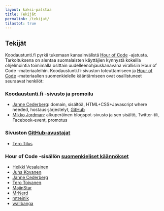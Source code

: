 ```yaml
---
layout: kaksi-palstaa
title: Tekijät
permalink: /tekijat/
tilastot: true
---
```


## Tekijät

Koodaustunti.fi pyrkii tukemaan kansainvälistä [Hour of Code](http://hourofcode.org) -ajatusta. Tarkoituksena on alentaa suomalaisten käyttäjien kynnystä kokeilla ohjelmointia toimimalla osittain uudelleenohjauskanavana virallisiin Hour of Code -materiaaleihin. Koodaustunti.fi-sivuston toteuttamiseen ja [Hour of Code](http://hourofcode.org) -materiaalien suomenkielelle kääntämiseen ovat osallistuneet seuraavat henkilöt:

### Koodaustunti.fi -sivusto ja promoilu

- [Janne Cederberg](http://opetus.tv/tietoa-sivustosta/tekijat/): domain, sisältöä, HTML+CSS+Javascript where needed, hostaus-järjestelyt, [GitHub](https://github.com/jannecederberg/koodaustunti.fi)
- [Mikko Jordman](https://twitter.com/MikkoJoo): alkuperäinen blogspot-sivusto ja sen sisältö, Twitter-tili, Facebook-event, promotus

### Sivuston [GitHub-avustajat](https://github.com/jannecederberg/koodaustunti.fi/graphs/contributors)

- [Tero Tilus](https://github.com/terotil)

### Hour of Code -sisällön [suomenkieliset käännökset](http://crowdin.net/project/codeorg/fi/activity)

- [Heikki Vesalainen](http://crowdin.net/profile/hvesalai/activity)
- [Juha Kovanen](http://crowdin.net/profile/juhakovanen/activity)
- [Janne Cederberg](http://crowdin.net/profile/jberg)
- [Tero Toivanen](http://crowdin.net/profile/teromakotero)
- [MajinStar](http://crowdin.net/profile/MajinStar)
- [MrNerd](http://crowdin.net/profile/MrNerd)
- [mtreinik](http://crowdin.net/profile/mtreinik/activity)
- [wallbanga](http://crowdin.net/profile/wallbanga/activity)